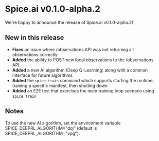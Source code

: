 # Spice.ai v0.1.0-alpha.2

We're happy to announce the release of Spice.ai v0.1.0-alpha.2!

## New in this release

- **Fixes** an issue where /observations API was not returning all observations correctly
- **Added** the ability to POST new local observations to the /observations API
- **Added** a new AI algorithm (Deep Q-Learning) along with a common interface for future algorithms
- **Added** the `spice train` command which supports starting the runtime, training a specific manifest, then shutting down
- **Added** an E2E test that exercises the main training loop scenario using `spice train`

## Notes

To use the new AI algorithm, set the environment variable SPICE_DEEPRL_ALGORITHM="dql" (default is SPICE_DEEPRL_ALGORITHM="vpg").
